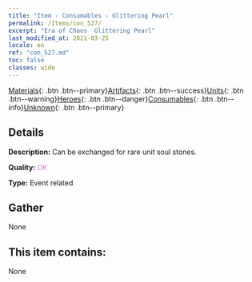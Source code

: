 ```yaml
---
title: "Item - Consumables - Glittering Pearl"
permalink: /Items/con_527/
excerpt: "Era of Chaos  Glittering Pearl"
last_modified_at: 2021-03-25
locale: en
ref: "con_527.md"
toc: false
classes: wide
---
```

 [Materials](/Items/){: .btn .btn--primary}[Artifacts](/Items/Artifacts/){: .btn .btn--success}[Units](/Items/Units/){: .btn .btn--warning}[Heroes](/Items/Heroes/){: .btn .btn--danger}[Consumables](/Items/Consumables/){: .btn .btn--info}[Unknown](/Items/Unknown/){: .btn .btn--primary}

## Details
 **Description:** Can be exchanged for rare unit soul stones.

 **Quality:** <span style="color: #DA70D6">OK</span>

 **Type:** Event related

## Gather

  None

## This item contains:

  None

